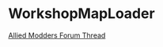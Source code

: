 WorkshopMapLoader
=================
[Allied Modders Forum Thread](https://forums.alliedmods.net/showthread.php?p=2081908)
